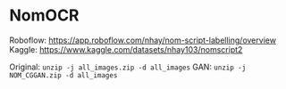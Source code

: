 # NomOCR

Roboflow: https://app.roboflow.com/nhay/nom-script-labelling/overview
Kaggle: https://www.kaggle.com/datasets/nhay103/nomscript2

Original: `unzip -j all_images.zip -d all_images`
GAN: `unzip -j NOM_CGGAN.zip -d all_images`

